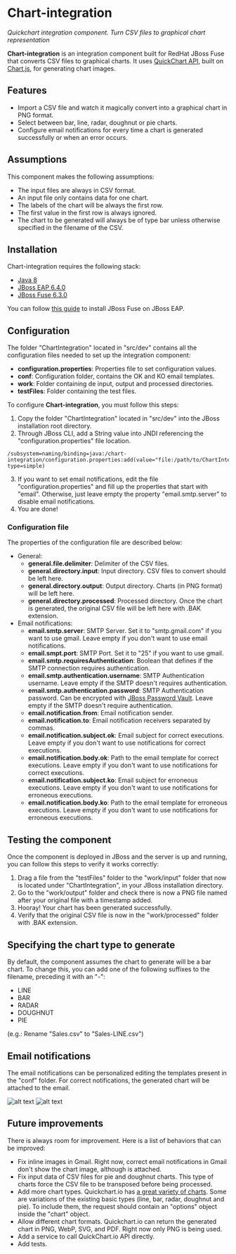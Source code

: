 # Chart-integration
*Quickchart integration component. Turn CSV files to graphical chart representation*

**Chart-integration** is an integration component built for RedHat JBoss Fuse that converts CSV files to graphical charts. It uses [QuickChart API](https://quickchart.io/), built on [Chart.js](https://www.chartjs.org/), for generating chart images.

## Features
- Import a CSV file and watch it magically convert into a graphical chart in PNG format.
- Select between bar, line, radar, doughnut or pie charts.
- Configure email notifications for every time a chart is generated successfully or when an error occurs.

## Assumptions
This component makes the following assumptions:
- The input files are always in CSV format.
- An input file only contains data for one chart.
- The labels of the chart will be always the first row.
- The first value in the first row is always ignored.
- The chart to be generated will always be of type bar unless otherwise specified in the filename of the CSV.

## Installation
Chart-integration requires the following stack:
- [Java 8](https://www.java.com/en/download/help/java8.html)
- [JBoss EAP 6.4.0](https://developers.redhat.com/products/eap/download)
- [JBoss Fuse 6.3.0](https://access.redhat.com/jbossnetwork/restricted/listSoftware.html?downloadType=distributions&product=jboss.fuse&version=6.3)

You can follow [this guide](https://access.redhat.com/documentation/en-us/red_hat_jboss_fuse/6.3/html/installation_on_jboss_eap/installing_red_hat_jboss_fuse_on_eap) to install JBoss Fuse on JBoss EAP.

## Configuration
The folder "ChartIntegration" located in "src/dev" contains all the configuration files needed to set up the integration component:
* **configuration.properties**: Properties file to set configuration values.
* **conf**: Configuration folder, contains the OK and KO email templates.
* **work**: Folder containing de input, output and processed directories.
* **testFiles**: Folder containing the test files.

To configure **Chart-integration**, you must follow this steps:
1. Copy the folder "ChartIntegration" located  in "src/dev" into the JBoss installation root directory.
2. Through JBoss CLI, add a String value into JNDI referencing the "configuration.properties" file location.
```
/subsystem=naming/binding=java:/chart-integration/configuration.properties:add(value="file:/path/to/ChartIntegration/configuration.properties",binding-type=simple)
```
3. If you want to set email notifications, edit the file "configuration.properties" and fill up the properties that start with "email". Otherwise, just leave empty the property "email.smtp.server" to disable email notifications.
4. You are done!

### Configuration file
The properties of the configuration file are described below:
- General:
    - **general.file.delimiter**: Delimiter of the CSV files.
    - **general.directory.input**: Input directory. CSV files to convert should be left here.
    - **general.directory.output**: Output directory. Charts (in PNG format) will be left here.
    - **general.directory.processed**: Processed directory. Once the chart is generated, the original CSV file will be left here with .BAK extension.
- Email notifications:
    - **email.smtp.server**: SMTP Server. Set it to "smtp.gmail.com" if you want to use gmail. Leave empty if you don't want to use email notifications.
    - **email.smpt.port**: SMTP Port. Set it to "25" if you want to use gmail.
    - **email.smtp.requiresAuthentication**: Boolean that defines if the SMTP connection requires authentication.
    - **email.smtp.authentication.username**: SMTP Authentication username. Leave empty if the SMTP doesn't requires authentication.
    - **email.smtp.authentication.password**: SMTP Authentication password. Can be encrypted with [JBoss Password Vault](https://access.redhat.com/documentation/en-us/red_hat_jboss_enterprise_application_platform/6.4/html/security_guide/configure_and_use_password_vault). Leave empty if the SMTP doesn't require authentication.
    - **email.notification.from**: Email notification sender.
    - **email.notification.to**: Email notification receivers separated by commas.
    - **email.notification.subject.ok**: Email subject for correct executions. Leave empty if you don't want to use notifications for correct executions.
    - **email.notification.body.ok**: Path to the email template for correct executions. Leave empty if you don't want to use notifications for correct executions.
    - **email.notification.subject.ko**: Email subject for erroneous executions. Leave empty if you don't want to use notifications for erroneous executions.
    - **email.notification.body.ko**: Path to the email template for erroneous executions. Leave empty if you don't want to use notifications for erroneous executions.

## Testing the component
Once the component is deployed in JBoss and the server is up and running, you can follow this steps to verify it works correctly:
1. Drag a file from the "testFiles" folder to the "work/input" folder that now is located under "ChartIntegration", in your JBoss installation directory.
2. Go to the "work/output" folder and check there is now a PNG file named after your original file with a timestamp added.
3. Hooray! Your chart has been generated successfully.
4. Verify that the original CSV file is now in the "work/processed" folder with .BAK extension. 

## Specifying the chart type to generate
By default, the component assumes the chart to generate will be a bar chart.
To change this, you can add one of the following suffixes to the filename, preceding it with an "-":
- LINE
- BAR
- RADAR
- DOUGHNUT
- PIE

(e.g.: Rename "Sales.csv" to "Sales-LINE.csv")

## Email notifications
The email notifications can be personalized editing the templates present in the "conf" folder.
For correct notifications, the generated chart will be attached to the email.

![alt text](docs/OKEmail.png "OK Notification")
![alt text](docs/KOEmail.png "KO Notification")

## Future improvements
There is always room for improvement. Here is a list of behaviors that can be improved:
* Fix inline images in Gmail. Right now, correct email notifications in Gmail don't show the chart image, although is attached.
* Fix input data of CSV files for pie and doughnut charts. This type of charts force the CSV file to be transposed before being processed.
* Add more chart types. Quickchart.io has [a great variety of charts](https://quickchart.io/gallery/). Some are variations of the existing basic types (line, bar, radar, doughnut and pie). To include them, the request should contain an "options" object inside the "chart" object.
* Allow different chart formats. Quickchart.io can return the generated chart in PNG, WebP, SVG, and PDF. Right now only PNG is being used.
* Add a service to call QuickChart.io API directly.
* Add tests.
